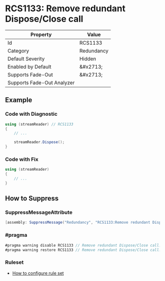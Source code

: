 # RCS1133: Remove redundant Dispose/Close call

| Property | Value |
| -------- | ----- |
| Id | RCS1133 |
| Category | Redundancy |
| Default Severity | Hidden |
| Enabled by Default | &\#x2713; |
| Supports Fade\-Out | &\#x2713; |
| Supports Fade\-Out Analyzer |  |

## Example

### Code with Diagnostic

```csharp
using (streamReader) // RCS1133
{
    // ...

    streamReader.Dispose();
}
```

### Code with Fix

```csharp
using (streamReader)
{
    // ...
}
```

## How to Suppress

### SuppressMessageAttribute

```csharp
[assembly: SuppressMessage("Redundancy", "RCS1133:Remove redundant Dispose/Close call.", Justification = "<Pending>")]
```

### \#pragma

```csharp
#pragma warning disable RCS1133 // Remove redundant Dispose/Close call.
#pragma warning restore RCS1133 // Remove redundant Dispose/Close call.
```

### Ruleset

* [How to configure rule set](../HowToConfigureAnalyzers.md)
